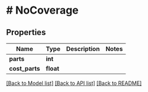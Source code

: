 # # NoCoverage

## Properties

Name | Type | Description | Notes
------------ | ------------- | ------------- | -------------
**parts** | **int** |  |
**cost_parts** | **float** |  |

[[Back to Model list]](../../README.md#models) [[Back to API list]](../../README.md#endpoints) [[Back to README]](../../README.md)
